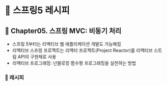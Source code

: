 # :book: 스프링5 레시피

## :pushpin: Chapter05. 스프링 MVC: 비동기 처리

- 스프링 5부터는 리액티브 웹 애플리케이션 개발도 가능해짐
- 리액티브 스프링 프로젝트는 리액터 프로젝트(Project Reactor)를 리액티브 스트림 API의 구현체로 사용
- 리액티브 프로그래밍: 넌블로킹 함수형 프로그래밍을 실천하는 방법

### :seedling: 레시피 
